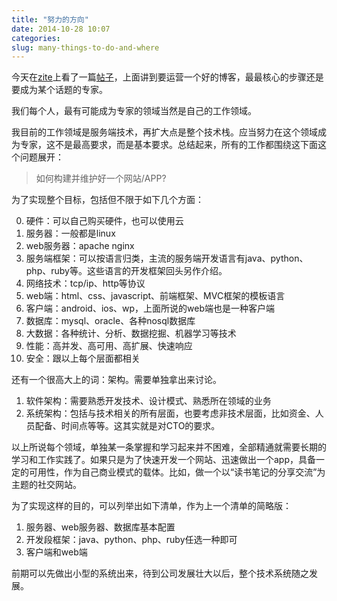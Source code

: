 ```yaml
---
title: "努力的方向"
date: 2014-10-28 10:07
categories:
slug: many-things-to-do-and-where
---
```


今天在[zite](http://zite.com)上看了一篇[帖子](http://www.dailyblogtips.com/start-your-blog-optimize-and-promote-it/)，上面讲到要运营一个好的博客，最最核心的步骤还是要成为某个话题的专家。

我们每个人，最有可能成为专家的领域当然是自己的工作领域。

我目前的工作领域是服务端技术，再扩大点是整个技术栈。应当努力在这个领域成为专家，这不是最高要求，而是基本要求。总结起来，所有的工作都围绕这下面这个问题展开：
> 如何构建并维护好一个网站/APP?

为了实现整个目标，包括但不限于如下几个方面：

0. 硬件：可以自己购买硬件，也可以使用云
1. 服务器：一般都是linux
2. web服务器：apache nginx
3. 服务端框架：可以按语言归类，主流的服务端开发语言有java、python、php、ruby等。这些语言的开发框架回头另作介绍。
4. 网络技术：tcp/ip、http等协议
5. web端：html、css、javascript、前端框架、MVC框架的模板语言
6. 客户端：android、ios、wp，上面所说的web端也是一种客户端
7. 数据库：mysql、oracle、各种nosql数据库
8. 大数据：各种统计、分析、数据挖掘、机器学习等技术
9. 性能：高并发、高可用、高扩展、快速响应
10. 安全：跟以上每个层面都相关

还有一个很高大上的词：架构。需要单独拿出来讨论。

1. 软件架构：需要熟悉开发技术、设计模式、熟悉所在领域的业务
2. 系统架构：包括与技术相关的所有层面，也要考虑非技术层面，比如资金、人员配备、时间点等等。这其实就是对CTO的要求。

以上所说每个领域，单独某一条掌握和学习起来并不困难，全部精通就需要长期的学习和工作实践了。如果只是为了快速开发一个网站、迅速做出一个app，具备一定的可用性，作为自己商业模式的载体。比如，做一个以“读书笔记的分享交流”为主题的社交网站。

为了实现这样的目的，可以列举出如下清单，作为上一个清单的简略版：

1. 服务器、web服务器、数据库基本配置
2. 开发段框架：java、python、php、ruby任选一种即可
3. 客户端和web端

前期可以先做出小型的系统出来，待到公司发展壮大以后，整个技术系统随之发展。



